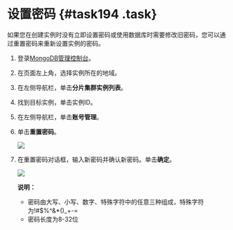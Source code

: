 # 设置密码 {#task194 .task}

如果您在创建实例时没有立即设置密码或使用数据库时需要修改旧密码，您可以通过重置密码来重新设置实例的密码。

1.  登录[MongoDB管理控制台](https://mongodb.console.aliyun.com/)。 
2.  在页面左上角，选择实例所在的地域。 
3.  在左侧导航栏，单击**分片集群实例列表**。 
4.  找到目标实例，单击实例ID。 
5.  在左侧导航栏，单击**账号管理**。 
6.  单击**重置密码**。 

    ![](http://static-aliyun-doc.oss-cn-hangzhou.aliyuncs.com/assets/img/6690/154753271413353_zh-CN.png)

7.  在重置密码对话框，输入新密码并确认新密码。单击**确定**。 

    ![](http://static-aliyun-doc.oss-cn-hangzhou.aliyuncs.com/assets/img/6690/154753271413354_zh-CN.png)

    **说明：** 

    -   密码由大写、小写、数字、特殊字符中的任意三种组成，特殊字符为!\#$%^&\*\(\)\_+-=
    -   密码长度为8-32位

